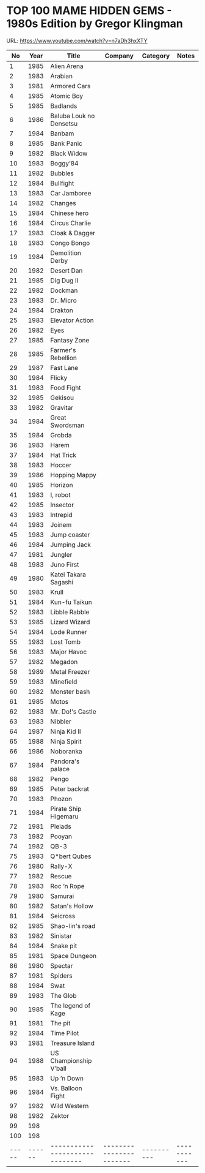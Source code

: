 TOP 100 MAME HIDDEN GEMS - 1980s Edition by Gregor Klingman
======

URL: https://www.youtube.com/watch?v=n7aDh3hxXTY


| No  | Year | Title                        | Company               | Category | Notes     |
|-----|------|------------------------------|-----------------------|----------|-----------|
|   1 | 1985 | Alien Arena                  |                       |          |           |
|   2 | 1983 | Arabian                      |                       |          |           |
|   3 | 1981 | Armored Cars                 |                       |          |           |
|   4 | 1985 | Atomic Boy                   |                       |          |           |
|   5 | 1985 | Badlands                     |                       |          |           |
|   6 | 1986 | Baluba Louk no Densetsu      |                       |          |           |
|   7 | 1984 | Banbam                       |                       |          |           |
|   8 | 1985 | Bank Panic                   |                       |          |           |
|   9 | 1982 | Black Widow                  |                       |          |           |
|  10 | 1983 | Boggy’84                     |                       |          |           |
|  11 | 1982 | Bubbles                      |                       |          |           |
|  12 | 1984 | Bullfight                    |                       |          |           |
|  13 | 1983 | Car Jamboree                 |                       |          |           |
|  14 | 1982 | Changes                      |                       |          |           |
|  15 | 1984 | Chinese hero                 |                       |          |           |
|  16 | 1984 | Circus Charlie               |                       |          |           |
|  17 | 1983 | Cloak & Dagger               |                       |          |           |
|  18 | 1983 | Congo Bongo                  |                       |          |           |
|  19 | 1984 | Demolition Derby             |                       |          |           |
|  20 | 1982 | Desert Dan                   |                       |          |           |
|  21 | 1985 | Dig Dug II                   |                       |          |           |
|  22 | 1982 | Dockman                      |                       |          |           |
|  23 | 1983 | Dr. Micro                    |                       |          |           |
|  24 | 1984 | Drakton                      |                       |          |           |
|  25 | 1983 | Elevator Action              |                       |          |           |
|  26 | 1982 | Eyes                         |                       |          |           |
|  27 | 1985 | Fantasy Zone                 |                       |          |           |
|  28 | 1985 | Farmer's Rebellion           |                       |          |           |
|  29 | 1987 | Fast Lane                    |                       |          |           |
|  30 | 1984 | Flicky                       |                       |          |           |
|  31 | 1983 | Food Fight                   |                       |          |           |
|  32 | 1985 | Gekisou                      |                       |          |           |
|  33 | 1982 | Gravitar                     |                       |          |           |
|  34 | 1984 | Great Swordsman              |                       |          |           |
|  35 | 1984 | Grobda                       |                       |          |           |
|  36 | 1983 | Harem                        |                       |          |           |
|  37 | 1984 | Hat Trick                    |                       |          |           |
|  38 | 1983 | Hoccer                       |                       |          |           |
|  39 | 1986 | Hopping Mappy                |                       |          |           |
|  40 | 1985 | Horizon                      |                       |          |           |
|  41 | 1983 | I, robot                     |                       |          |           |
|  42 | 1985 | Insector                     |                       |          |           |
|  43 | 1983 | Intrepid                     |                       |          |           |
|  44 | 1983 | Joinem                       |                       |          |           |
|  45 | 1983 | Jump coaster                 |                       |          |           |
|  46 | 1984 | Jumping Jack                 |                       |          |           |
|  47 | 1981 | Jungler                      |                       |          |           |
|  48 | 1983 | Juno First                   |                       |          |           |
|  49 | 1980 | Katei Takara Sagashi         |                       |          |           |
|  50 | 1983 | Krull                        |                       |          |           |
|  51 | 1984 | Kun-fu Taikun                |                       |          |           |
|  52 | 1983 | Libble Rabble                |                       |          |           |
|  53 | 1985 | Lizard Wizard                |                       |          |           |
|  54 | 1984 | Lode Runner                  |                       |          |           |
|  55 | 1983 | Lost Tomb                    |                       |          |           |
|  56 | 1983 | Major Havoc                  |                       |          |           |
|  57 | 1982 | Megadon                      |                       |          |           |
|  58 | 1989 | Metal Freezer                |                       |          |           |
|  59 | 1983 | Minefield                    |                       |          |           |
|  60 | 1982 | Monster bash                 |                       |          |           |
|  61 | 1985 | Motos                        |                       |          |           |
|  62 | 1983 | Mr. Do!'s Castle             |                       |          |           |
|  63 | 1983 | Nibbler                      |                       |          |           |
|  64 | 1987 | Ninja Kid II                 |                       |          |           |
|  65 | 1988 | Ninja Spirit                 |                       |          |           |
|  66 | 1986 | Noboranka                    |                       |          |           |
|  67 | 1984 | Pandora's palace             |                       |          |           |
|  68 | 1982 | Pengo                        |                       |          |           |
|  69 | 1985 | Peter backrat                |                       |          |           |
|  70 | 1983 | Phozon                       |                       |          |           |
|  71 | 1984 | Pirate Ship Higemaru         |                       |          |           |
|  72 | 1981 | Pleiads                      |                       |          |           |
|  73 | 1982 | Pooyan                       |                       |          |           |
|  74 | 1982 | QB-3                         |                       |          |           |
|  75 | 1983 | Q*bert Qubes                 |                       |          |           |
|  76 | 1980 | Rally-X                      |                       |          |           |
|  77 | 1982 | Rescue                       |                       |          |           |
|  78 | 1983 | Roc ’n Rope                  |                       |          |           |
|  79 | 1980 | Samurai                      |                       |          |           |
|  80 | 1982 | Satan's Hollow               |                       |          |           |
|  81 | 1984 | Seicross                     |                       |          |           |
|  82 | 1985 | Shao-lin's road              |                       |          |           |
|  83 | 1982 | Sinistar                     |                       |          |           |
|  84 | 1984 | Snake pit                    |                       |          |           |
|  85 | 1981 | Space Dungeon                |                       |          |           |
|  86 | 1980 | Spectar                      |                       |          |           |
|  87 | 1981 | Spiders                      |                       |          |           |
|  88 | 1984 | Swat                         |                       |          |           |
|  89 | 1983 | The Glob                     |                       |          |           |
|  90 | 1985 | The legend of Kage           |                       |          |           |
|  91 | 1981 | The pit                      |                       |          |           |
|  92 | 1984 | Time Pilot                   |                       |          |           |
|  93 | 1981 | Treasure Island              |                       |          |           |
|  94 | 1988 | US Championship V’ball       |                       |          |           |
|  95 | 1983 | Up ’n Down                   |                       |          |           |
|  96 | 1984 | Vs. Balloon Fight            |                       |          |           |
|  97 | 1982 | Wild Western                 |                       |          |           |
|  98 | 1982 | Zektor                       |                       |          |           |
|  99 | 198  |                              |                       |          |           |
| 100 | 198  |                              |                       |          |           |
|-----|------|------------------------------|-----------------------|----------|-----------|
